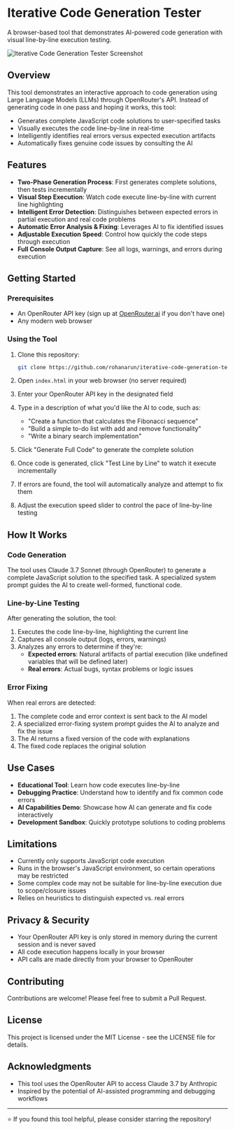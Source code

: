 # Iterative Code Generation Tester

A browser-based tool that demonstrates AI-powered code generation with visual line-by-line execution testing.

![Iterative Code Generation Tester Screenshot](https://placeholder-for-screenshot.png)

## Overview

This tool demonstrates an interactive approach to code generation using Large Language Models (LLMs) through OpenRouter's API. Instead of generating code in one pass and hoping it works, this tool:

- Generates complete JavaScript code solutions to user-specified tasks
- Visually executes the code line-by-line in real-time
- Intelligently identifies real errors versus expected execution artifacts
- Automatically fixes genuine code issues by consulting the AI

## Features

- **Two-Phase Generation Process**: First generates complete solutions, then tests incrementally
- **Visual Step Execution**: Watch code execute line-by-line with current line highlighting
- **Intelligent Error Detection**: Distinguishes between expected errors in partial execution and real code problems
- **Automatic Error Analysis & Fixing**: Leverages AI to fix identified issues
- **Adjustable Execution Speed**: Control how quickly the code steps through execution
- **Full Console Output Capture**: See all logs, warnings, and errors during execution

## Getting Started

### Prerequisites

- An OpenRouter API key (sign up at [OpenRouter.ai](https://openrouter.ai) if you don't have one)
- Any modern web browser

### Using the Tool

1. Clone this repository:
   ```bash
   git clone https://github.com/rohanarun/iterative-code-generation-tester.git
   ```

2. Open `index.html` in your web browser (no server required)

3. Enter your OpenRouter API key in the designated field

4. Type in a description of what you'd like the AI to code, such as:
   - "Create a function that calculates the Fibonacci sequence"
   - "Build a simple to-do list with add and remove functionality"
   - "Write a binary search implementation"

5. Click "Generate Full Code" to generate the complete solution

6. Once code is generated, click "Test Line by Line" to watch it execute incrementally

7. If errors are found, the tool will automatically analyze and attempt to fix them

8. Adjust the execution speed slider to control the pace of line-by-line testing

## How It Works

### Code Generation

The tool uses Claude 3.7 Sonnet (through OpenRouter) to generate a complete JavaScript solution to the specified task. A specialized system prompt guides the AI to create well-formed, functional code.

### Line-by-Line Testing

After generating the solution, the tool:

1. Executes the code line-by-line, highlighting the current line
2. Captures all console output (logs, errors, warnings)
3. Analyzes any errors to determine if they're:
   - **Expected errors**: Natural artifacts of partial execution (like undefined variables that will be defined later)
   - **Real errors**: Actual bugs, syntax problems or logic issues

### Error Fixing

When real errors are detected:

1. The complete code and error context is sent back to the AI model
2. A specialized error-fixing system prompt guides the AI to analyze and fix the issue
3. The AI returns a fixed version of the code with explanations
4. The fixed code replaces the original solution

## Use Cases

- **Educational Tool**: Learn how code executes line-by-line
- **Debugging Practice**: Understand how to identify and fix common code errors
- **AI Capabilities Demo**: Showcase how AI can generate and fix code interactively
- **Development Sandbox**: Quickly prototype solutions to coding problems

## Limitations

- Currently only supports JavaScript code execution
- Runs in the browser's JavaScript environment, so certain operations may be restricted
- Some complex code may not be suitable for line-by-line execution due to scope/closure issues
- Relies on heuristics to distinguish expected vs. real errors

## Privacy & Security

- Your OpenRouter API key is only stored in memory during the current session and is never saved
- All code execution happens locally in your browser
- API calls are made directly from your browser to OpenRouter

## Contributing

Contributions are welcome! Please feel free to submit a Pull Request.

## License

This project is licensed under the MIT License - see the LICENSE file for details.

## Acknowledgments

- This tool uses the OpenRouter API to access Claude 3.7 by Anthropic
- Inspired by the potential of AI-assisted programming and debugging workflows

---

⭐️ If you found this tool helpful, please consider starring the repository!

